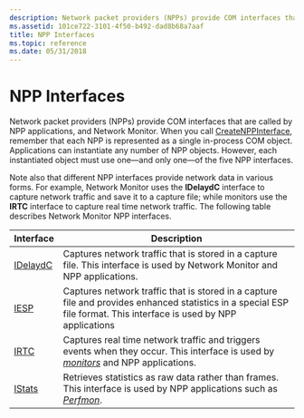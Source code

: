 ```yaml
---
description: Network packet providers (NPPs) provide COM interfaces that are called by NPP applications, and Network Monitor.
ms.assetid: 101ce722-3101-4f50-b492-dad8b68a7aaf
title: NPP Interfaces
ms.topic: reference
ms.date: 05/31/2018
---
```


# NPP Interfaces

Network packet providers (NPPs) provide COM interfaces that are called by NPP applications, and Network Monitor. When you call [CreateNPPInterface](createnppinterface.md), remember that each NPP is represented as a single in-process COM object. Applications can instantiate any number of NPP objects. However, each instantiated object must use one—and only one—of the five NPP interfaces.

Note also that different NPP interfaces provide network data in various forms. For example, Network Monitor uses the **IDelaydC** interface to capture network traffic and save it to a capture file; while monitors use the **IRTC** interface to capture real time network traffic. The following table describes Network Monitor NPP interfaces.



| Interface                | Description                                                                                                                                                         |
|--------------------------|---------------------------------------------------------------------------------------------------------------------------------------------------------------------|
| [IDelaydC](idelaydc.md) | Captures network traffic that is stored in a capture file. This interface is used by Network Monitor and NPP applications.                                          |
| [IESP](iesp.md)         | Captures network traffic that is stored in a capture file and provides enhanced statistics in a special ESP file format. This interface is used by NPP applications |
| [IRTC](irtc.md)         | Captures real time network traffic and triggers events when they occur. This interface is used by [*monitors*](m.md) and NPP applications.     |
| [IStats](istats.md)     | Retrieves statistics as raw data rather than frames. This interface is used by NPP applications such as [*Perfmon*](p.md).                     |



 

 

 



